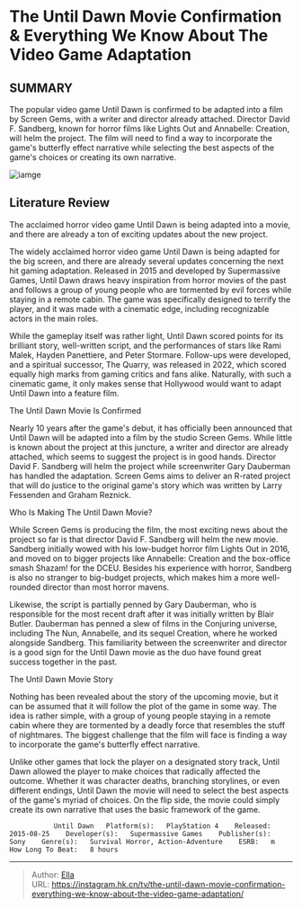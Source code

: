 # The Until Dawn Movie Confirmation &amp; Everything We Know About The Video Game Adaptation


## SUMMARY 



  The popular video game Until Dawn is confirmed to be adapted into a film by Screen Gems, with a writer and director already attached.   Director David F. Sandberg, known for horror films like Lights Out and Annabelle: Creation, will helm the project.   The film will need to find a way to incorporate the game&#39;s butterfly effect narrative while selecting the best aspects of the game&#39;s choices or creating its own narrative.  

![iamge](https://static1.srcdn.com/wordpress/wp-content/uploads/2024/01/until-dawn-movie.jpg)

## Literature Review

The acclaimed horror video game Until Dawn is being adapted into a movie, and there are already a ton of exciting updates about the new project.




The widely acclaimed horror video game Until Dawn is being adapted for the big screen, and there are already several updates concerning the next hit gaming adaptation. Released in 2015 and developed by Supermassive Games, Until Dawn draws heavy inspiration from horror movies of the past and follows a group of young people who are tormented by evil forces while staying in a remote cabin. The game was specifically designed to terrify the player, and it was made with a cinematic edge, including recognizable actors in the main roles.




While the gameplay itself was rather light, Until Dawn scored points for its brilliant story, well-written script, and the performances of stars like Rami Malek, Hayden Panettiere, and Peter Stormare. Follow-ups were developed, and a spiritual successor, The Quarry, was released in 2022, which scored equally high marks from gaming critics and fans alike. Naturally, with such a cinematic game, it only makes sense that Hollywood would want to adapt Until Dawn into a feature film. 


 The Until Dawn Movie Is Confirmed 
          

Nearly 10 years after the game&#39;s debut, it has officially been announced that Until Dawn will be adapted into a film by the studio Screen Gems. While little is known about the project at this juncture, a writer and director are already attached, which seems to suggest the project is in good hands. Director David F. Sandberg will helm the project while screenwriter Gary Dauberman has handled the adaptation. Screen Gems aims to deliver an R-rated project that will do justice to the original game&#39;s story which was written by Larry Fessenden and Graham Reznick. 






 Who Is Making The Until Dawn Movie? 
          

While Screen Gems is producing the film, the most exciting news about the project so far is that director David F. Sandberg will helm the new movie. Sandberg initially wowed with his low-budget horror film Lights Out in 2016, and moved on to bigger projects like Annabelle: Creation and the box-office smash Shazam! for the DCEU. Besides his experience with horror, Sandberg is also no stranger to big-budget projects, which makes him a more well-rounded director than most horror mavens. 

Likewise, the script is partially penned by Gary Dauberman, who is responsible for the most recent draft after it was initially written by Blair Butler. Dauberman has penned a slew of films in the Conjuring universe, including The Nun, Annabelle, and its sequel Creation, where he worked alongside Sandberg. This familiarity between the screenwriter and director is a good sign for the Until Dawn movie as the duo have found great success together in the past. 






 The Until Dawn Movie Story 
          

Nothing has been revealed about the story of the upcoming movie, but it can be assumed that it will follow the plot of the game in some way. The idea is rather simple, with a group of young people staying in a remote cabin where they are tormented by a deadly force that resembles the stuff of nightmares. The biggest challenge that the film will face is finding a way to incorporate the game&#39;s butterfly effect narrative. 

Unlike other games that lock the player on a designated story track, Until Dawn allowed the player to make choices that radically affected the outcome. Whether it was character deaths, branching storylines, or even different endings, Until Dawn the movie will need to select the best aspects of the game&#39;s myriad of choices. On the flip side, the movie could simply create its own narrative that uses the basic framework of the game. 




               Until Dawn   Platform(s):   PlayStation 4    Released:   2015-08-25    Developer(s):   Supermassive Games    Publisher(s):   Sony    Genre(s):   Survival Horror, Action-Adventure    ESRB:   m    How Long To Beat:   8 hours      

---

> Author: [Ella](https://instagram.hk.cn/)  
> URL: https://instagram.hk.cn/tv/the-until-dawn-movie-confirmation-everything-we-know-about-the-video-game-adaptation/  

